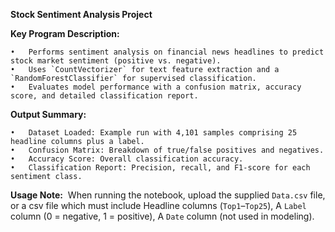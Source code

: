 **Stock Sentiment Analysis Project**

**Key Program Description:**

	•	Performs sentiment analysis on financial news headlines to predict stock market sentiment (positive vs. negative).
	•	Uses `CountVectorizer` for text feature extraction and a `RandomForestClassifier` for supervised classification.
	•	Evaluates model performance with a confusion matrix, accuracy score, and detailed classification report.
 
**Output Summary:**

	•	Dataset Loaded: Example run with 4,101 samples comprising 25 headline columns plus a label.
	•	Confusion Matrix: Breakdown of true/false positives and negatives.
	•	Accuracy Score: Overall classification accuracy.
	•	Classification Report: Precision, recall, and F1-score for each sentiment class.
 
**Usage Note:**  When running the notebook, upload the supplied `Data.csv` file, or a csv file which must include
Headline columns (`Top1`–`Top25`),
A `Label` column (0 = negative, 1 = positive),
A `Date` column (not used in modeling).
